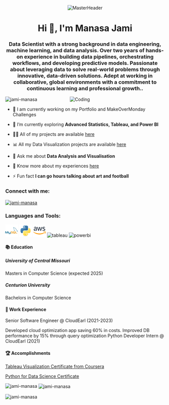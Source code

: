 


<p align="center">
  <img src="[https://user-images.githubusercontent.com/74038190/212749447-bfb7e725-6987-49d9-ae85-2015e3e7cc41.gi](https://github.com/jami-manasa/jami-manasa/blob/main/front.png" alt="MasterHeader" width="50%" />
</p>

<h1 align="center">Hi 👋, I'm Manasa Jami</h1>
<h3 align="center"> Data Scientist with a strong background in data engineering, machine learning, and data analysis. Over two years of hands-on experience in building data pipelines, orchestrating workflows, and developing predictive models. Passionate about leveraging data to solve real-world problems through innovative, data-driven solutions. Adept at working in collaborative, global environments with a commitment to continuous learning and professional growth..</h3>
<img align="right" alt="Coding" width="300" src="https://assets-global.website-files.com/5c19020c997c25514d17d86f/60c0da6805ff4dd716da834f_Visual%20data%20(1).gif">

<p align="left"> <img src="https://komarev.com/ghpvc/?username=jami-manasa&label=Profile%20views&color=0e75b6&style=flat" alt="jami-manasa" /> </p>

- 🔭 I am currently working on my Portfolio and MakeOverMonday Challenges
  
- 🌱 I’m currently exploring **Advanced Statistics, Tableau, and Power BI**

- 👨‍💻 All of my projects are available [here](https://github.com/jami-manasa)

- 📊 All my Data Visualization projects are available [here](https://public.tableau.com/app/profile/j.manasa/)

- 💬 Ask me about **Data Analysis and Visualisation**

- 📄 Know more about my experiences [here](https://www.linkedin.com/in/jami-manasa/)

- ⚡ Fun fact **I can go hours talking about art and football**

<h3 align="left">Connect with me:</h3>
<p align="left">
<a href="https://linkedin.com/in/jami-manasa" target="blank"><img align="center" src="https://raw.githubusercontent.com/rahuldkjain/github-profile-readme-generator/master/src/images/icons/Social/linked-in-alt.svg" alt="jami-manasa" height="30" width="40" /></a>
</p>

<h3 align="left">Languages and Tools:</h3>
<p align="left"> 
<a> <img src="https://raw.githubusercontent.com/devicons/devicon/master/icons/mysql/mysql-original-wordmark.svg" alt="mysql" width="40" height="40"/> </a> 
<a> <img src="https://raw.githubusercontent.com/devicons/devicon/master/icons/python/python-original.svg" alt="python" width="40" height="40"/> </a> 
<a> <img src="https://raw.githubusercontent.com/devicons/devicon/master/icons/amazonwebservices/amazonwebservices-original-wordmark.svg" alt="aws" width="40" height="40"/> </a> 
<a> <img src="https://www.selectdistinct.co.uk/wp-content/uploads/2023/03/Tableau-logo-removebg-preview.png" alt="tableau" width="40" height="40"/> </a> 
<a> <img src="https://its.ucr.edu/sites/default/files/styles/form_preview/public/powerbi%20logo%201.png?itok=yYXO-S-V" alt="powerbi" width="40" height="40"/> </a> 

#### 📚 Education
##### University of Central Missouri
Masters in Computer Science (expected 2025)

##### Centurion University
Bachelors in Computer Science

#### 💼 Work Experience
Senior Software Engineer @ CloudEarl (2021-2023)

Developed cloud optimization app saving 60% in costs. 
Improved DB performance by 15% through query optimization
Python Developer Intern @ CloudEarl (2021)

#### 🏆 Accomplishments
[Tableau Visualization Certificate from Coursera](https://www.coursera.org/account/accomplishments/verify/6VM6E62HUK4T?utm_source=link&utm_medium=certificate&utm_content=cert_image&utm_campaign=sharing_cta&utm_product=course)

[Python for Data Science Certificate](https://www.credly.com/badges/f073772b-a184-440e-8a5e-edeb50012761)


<p><img align="left" src="https://github-readme-stats.vercel.app/api/top-langs?username=jami-manasa&show_icons=true&locale=en&layout=compact" alt="jami-manasa" /></p>

<p>&nbsp;<img align="center" src="https://github-readme-stats.vercel.app/api?username=jami-manasa&show_icons=true&locale=en" alt="jami-manasa" /></p>

<p><img align="center" src="https://github-readme-streak-stats.herokuapp.com/?user=jami-manasa&" alt="jami-manasa" /></p>


